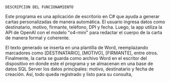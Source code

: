                                                                                           DESCRIPCION DEL FUNCIONAMIENTO

Este programa es una aplicación de escritorio en C# que ayuda a generar cartas personalizadas de manera automática. El usuario ingresa datos como destinatario, motivo, firmante, teléfono, DPI y fecha. Luego, la app utiliza la API de OpenAI con el modelo "o4-mini" para redactar el cuerpo de la carta de manera formal y coherente.

El texto generado se inserta en una plantilla de Word, reemplazando marcadores como [DESTINATARIO], [MOTIVO], [FIRMANTE], entre otros. Finalmente, la carta se guarda como archivo Word en el escritor del dispositivo en donde este el programa y se almacenan en una base de datos SQL Server los datos principales: motivo, destinatario y fecha de creación. Así, todo queda registrado y listo para su consulta,
